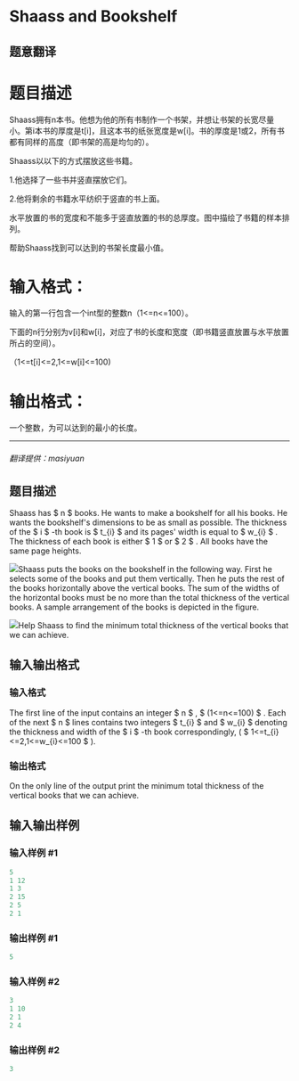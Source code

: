 # Shaass and Bookshelf

## 题意翻译

# 题目描述

Shaass拥有n本书。他想为他的所有书制作一个书架，并想让书架的长宽尽量小。第i本书的厚度是t[i]，且这本书的纸张宽度是w[i]。书的厚度是1或2，所有书都有同样的高度（即书架的高是均匀的）。

Shaass以以下的方式摆放这些书籍。

1.他选择了一些书并竖直摆放它们。

2.他将剩余的书籍水平纺织于竖直的书上面。

水平放置的书的宽度和不能多于竖直放置的书的总厚度。图中描绘了书籍的样本排列。

帮助Shaass找到可以达到的书架长度最小值。

# 输入格式：

输入的第一行包含一个int型的整数n（1<=n<=100）。

下面的n行分别为v[i]和w[i]，对应了书的长度和宽度（即书籍竖直放置与水平放置所占的空间）。

（1<=t[i]<=2,1<=w[i]<=100)

# 输出格式：

一个整数，为可以达到的最小的长度。

------------

###### 翻译提供：masiyuan

## 题目描述

Shaass has $ n $ books. He wants to make a bookshelf for all his books. He wants the bookshelf's dimensions to be as small as possible. The thickness of the $ i $ -th book is $ t_{i} $ and its pages' width is equal to $ w_{i} $ . The thickness of each book is either $ 1 $ or $ 2 $ . All books have the same page heights.

![](https://cdn.luogu.com.cn/upload/vjudge_pic/CF294B/400b7299376f493597dc5c492b1515137b16ee82.png)Shaass puts the books on the bookshelf in the following way. First he selects some of the books and put them vertically. Then he puts the rest of the books horizontally above the vertical books. The sum of the widths of the horizontal books must be no more than the total thickness of the vertical books. A sample arrangement of the books is depicted in the figure.

![](https://cdn.luogu.com.cn/upload/vjudge_pic/CF294B/294454fb546e216dead52db8f9eb3345eef061e2.png)Help Shaass to find the minimum total thickness of the vertical books that we can achieve.

## 输入输出格式

### 输入格式

The first line of the input contains an integer $ n $ , $ (1<=n<=100) $ . Each of the next $ n $ lines contains two integers $ t_{i} $ and $ w_{i} $ denoting the thickness and width of the $ i $ -th book correspondingly, ( $ 1<=t_{i}<=2,1<=w_{i}<=100 $ ).

### 输出格式

On the only line of the output print the minimum total thickness of the vertical books that we can achieve.

## 输入输出样例

### 输入样例 #1

```cpp
5
1 12
1 3
2 15
2 5
2 1

```
### 输出样例 #1

```cpp
5

```
### 输入样例 #2

```cpp
3
1 10
2 1
2 4

```
### 输出样例 #2

```cpp
3

```
